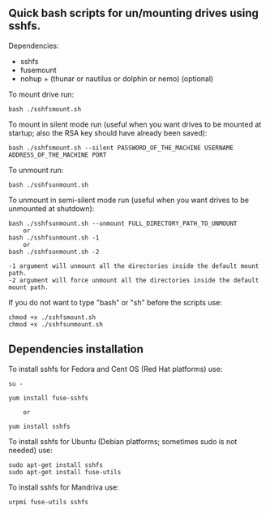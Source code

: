 Quick bash scripts for un/mounting drives using sshfs.
------------------------------------------------------

Dependencies:

*  sshfs
*  fusemount
*  nohup + (thunar or nautilus or dolphin or nemo) (optional)

To mount drive run:

    bash ./sshfsmount.sh

To mount in silent mode run (useful when you want drives to be mounted at startup; also the RSA key should have already been saved):

    bash ./sshfsmount.sh --silent PASSWORD_OF_THE_MACHINE USERNAME ADDRESS_OF_THE_MACHINE PORT

To unmount run:

    bash ./sshfsunmount.sh
  
To unmount in semi-silent mode run (useful when you want drives to be unmounted at shutdown):

    bash ./sshfsunmount.sh --unmount FULL_DIRECTORY_PATH_TO_UNMOUNT
        or
    bash ./sshfsunmount.sh -1
        or
    bash ./sshfsunmount.sh -2
  
    -1 argument will unmount all the directories inside the default mount path.
    -2 argument will force unmount all the directories inside the default mount path.
  
If you do not want to type "bash" or "sh" before the scripts use:

    chmod +x ./sshfsmount.sh
    chmod +x ./sshfsunmount.sh


Dependencies installation
-------------------------

To install sshfs for Fedora and Cent OS (Red Hat platforms) use:

    su -

    yum install fuse-sshfs

        or

    yum install sshfs


To install sshfs for Ubuntu (Debian platforms; sometimes sudo is not needed) use:

    sudo apt-get install sshfs
    sudo apt-get install fuse-utils

To install sshfs for Mandriva use:

    urpmi fuse-utils sshfs
